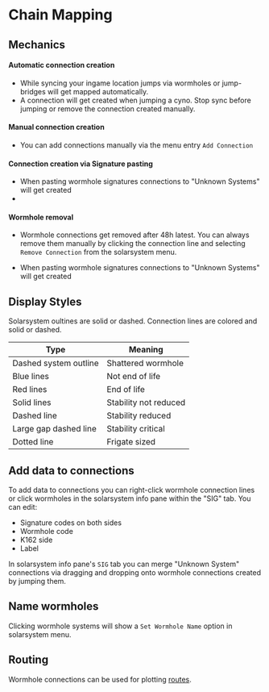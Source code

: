 # Chain Mapping

## Mechanics
#### Automatic connection creation
 - While syncing your ingame location jumps via wormholes or jump-bridges will get mapped automatically.
 - A connection will get created when jumping a cyno. Stop sync before jumping or remove the connection created manually.
#### Manual connection creation
 - You can add connections manually via the menu entry `Add Connection`
#### Connection creation via Signature pasting
 - When pasting wormhole signatures connections to "Unknown Systems" will get created
 - 
#### Wormhole removal
 - Wormhole connections get removed after 48h latest. You can always remove them manually by clicking the connection line and selecting `Remove Connection` from the solarsystem menu.

 - When pasting wormhole signatures connections to "Unknown Systems" will get created


<!--
#### Viewable Information 
 - For wormhole systems there is no api data available for recent jumps or NPC kills.
 - Phenomenons are stated as an extra sub-label. To view its effects click the wormhole and select `Show Info` from the menu and switch to the `WH` tab.
   -->

## Display Styles
Solarsystem oultines are solid or dashed. 
Connection lines are colored and solid or dashed.

|Type| Meaning |
|--|--|
| Dashed system outline | Shattered wormhole |
| Blue lines | Not end of life |
| Red lines | End of life |
| Solid lines | Stability not reduced |
| Dashed line | Stability reduced|
| Large gap dashed line| Stability critical |
| Dotted line| Frigate sized |

## Add data to connections
To add data to connections you can right-click wormhole connection lines or click wormholes in the solarsystem info pane within the "SIG" tab.
You can edit:<br>

 - Signature codes on both sides<br>
 -  Wormhole code<br>
 - K162 side<br>
 - Label<br>

In solarsystem info pane's `SIG` tab you can merge "Unknown System" connections via dragging and dropping onto wormhole connections created by jumping them.

## Name wormholes
Clicking wormhole systems will show a `Set Wormhole Name` option in solarsystem menu.

## Routing
Wormhole connections can be used for plotting [routes](https://eveeye.readthedocs.io/en/latest/sync/waypoints/).
<!--stackedit_data:
eyJoaXN0b3J5IjpbLTY0OTExNjc3OSw2NDQ2ODc5NTUsLTE2ND
EzOTQzNzEsMTMxOTg0MzYzMCwtMTcwMjIzNjQ0NiwtOTc0ODc1
NjQ2LC04NDE2NTM3OTMsMTEzNzMyNTM3MSw2MjM5ODEwNTUsLT
Q1NDI0MDM2OSwtMTk0Mzk1NTk3OSwxNjM3MTg0OTAsNjcwNzE5
NTUxLC00NTc3ODEzMSwtMzMyNDQ3Mjk3XX0=
-->